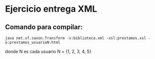 # Ejercicio entrega XML
## Comando para compilar:
```
java net.sf.saxon.Transform -s:biblioteca.xml -xsl:prestamos.xsl -o:prestamos_usuarioN.html
```
donde N es cada usuario N = {1, 2, 3, 4, 5}
